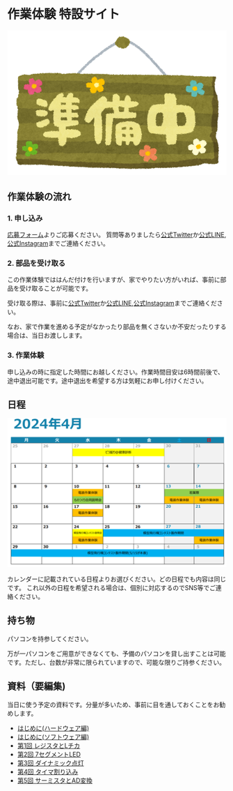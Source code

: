 
# 作業体験 特設サイト

![](img/ready.png)

## 作業体験の流れ

### 1. 申し込み

[応募フォーム](https://forms.gle/UWvmDFy2tdmvrmw7A)よりご応募ください。
質問等ありましたら[公式Twitter](https://twitter.com/meister_welcome)か[公式LINE](https://liff.line.me/1645278921-kWRPP32q/?accountId=722fzwlk),[公式Instagram](https://www.instagram.com/tokyotechmeister_pr/?hl=ja)までご連絡ください。

### 2. 部品を受け取る

この作業体験でははんだ付けを行いますが、家でやりたい方がいれば、事前に部品を受け取ることが可能です。

受け取る際は、事前に[公式Twitter](https://twitter.com/meister_welcome)か[公式LINE](https://liff.line.me/1645278921-kWRPP32q/?accountId=722fzwlk),[公式Instagram](https://www.instagram.com/tokyotechmeister_pr/?hl=ja)までご連絡ください。

なお、家で作業を進める予定がなかったり部品を無くさないか不安だったりする場合は、当日お渡しします。

### 3. 作業体験

申し込みの時に指定した時間にお越しください。作業時間目安は6時間前後で、途中退出可能です。途中退出を希望する方は気軽にお申し付けください。

## 日程

![](img/schedule.png)

カレンダーに記載されている日程よりお選びください。どの日程でも内容は同じです。
これ以外の日程を希望される場合は、個別に対応するのでSNS等でご連絡ください。

## 持ち物

パソコンを持参してください。

万が一パソコンをご用意ができなくても、予備のパソコンを貸し出すことは可能です。ただし、台数が非常に限られていますので、可能な限りご持参ください。

## 資料（要編集)

当日に使う予定の資料です。分量が多いため、事前に目を通しておくことをお勧めします。

* [はじめに(ハードウェア編)](https://github.com/TitechMeister/Device-ATmega88_Board/tree/main/docs/day0/)
* [はじめに(ソフトウェア編)](https://github.com/TitechMeister/Device-ATmega88_Board/tree/main/docs/day0.5/)
* [第1回 レジスタとLチカ](https://github.com/TitechMeister/Device-ATmega88_Board/tree/main/docs/day1/)
* [第2回 7セグメントLED](https://github.com/TitechMeister/Device-ATmega88_Board/tree/main/docs/day2/)
* [第3回 ダイナミック点灯](https://github.com/TitechMeister/Device-ATmega88_Board/tree/main/docs/day3/)
* [第4回 タイマ割り込み](https://github.com/TitechMeister/Device-ATmega88_Board/tree/main/docs/day4/)
* [第5回 サーミスタとAD変換](https://github.com/TitechMeister/Device-ATmega88_Board/tree/main/docs/day5/)
